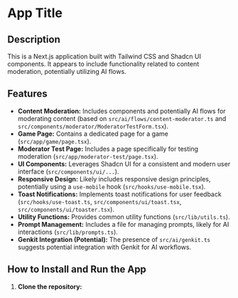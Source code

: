 # App Title

## Description

This is a Next.js application built with Tailwind CSS and Shadcn UI components. It appears to include functionality related to content moderation, potentially utilizing AI flows.

## Features

- **Content Moderation:** Includes components and potentially AI flows for moderating content (based on `src/ai/flows/content-moderator.ts` and `src/components/moderator/ModeratorTestForm.tsx`).
- **Game Page:** Contains a dedicated page for a game (`src/app/game/page.tsx`).
- **Moderator Test Page:** Includes a page specifically for testing moderation (`src/app/moderator-test/page.tsx`).
- **UI Components:** Leverages Shadcn UI for a consistent and modern user interface (`src/components/ui/...`).
- **Responsive Design:** Likely includes responsive design principles, potentially using a `use-mobile` hook (`src/hooks/use-mobile.tsx`).
- **Toast Notifications:** Implements toast notifications for user feedback (`src/hooks/use-toast.ts`, `src/components/ui/toast.tsx`, `src/components/ui/toaster.tsx`).
- **Utility Functions:** Provides common utility functions (`src/lib/utils.ts`).
- **Prompt Management:** Includes a file for managing prompts, likely for AI interactions (`src/lib/prompts.ts`).
- **Genkit Integration (Potential):** The presence of `src/ai/genkit.ts` suggests potential integration with Genkit for AI workflows.

## How to Install and Run the App

1. **Clone the repository:**


